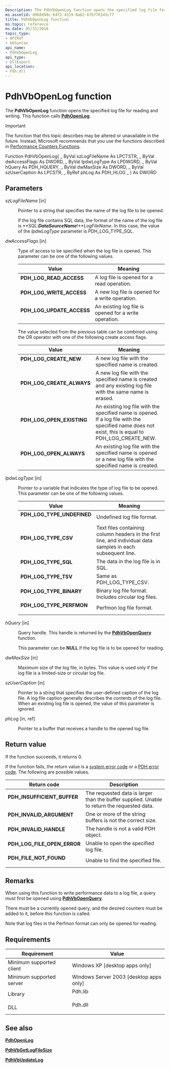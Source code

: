```yaml
---
Description: The PdhVbOpenLog function opens the specified log file for reading and writing. This function calls PdhOpenLog.
ms.assetid: d9b8d98c-64f2-4319-8ab2-67b776143cf7
title: PdhVbOpenLog function
ms.topic: reference
ms.date: 05/31/2018
topic_type: 
- APIRef
- kbSyntax
api_name: 
- PdhVbOpenLog
api_type: 
- DllExport
api_location: 
- Pdh.dll
---
```


# PdhVbOpenLog function

The **PdhVbOpenLog** function opens the specified log file for reading and writing. This function calls [**PdhOpenLog**](/windows/desktop/api/Pdh/nf-pdh-pdhopenloga).

> [!IMPORTANT]
> The function that this topic describes may be altered or unavailable in the future. Instead, Microsoft recommends that you use the functions described in [Performance Counters Functions](performance-counters-functions.md).

Function PdhVbOpenLog( \_ ByVal szLogFileName As LPCTSTR, \_ ByVal dwAccessFlags As DWORD, \_ ByVal lpdwLogType As LPDWORD, \_ ByVal hQuery As PDH\_HQUERY, \_ ByVal dwMaxSize As DWORD, \_ ByVal szUserCaption As LPCSTR, \_ ByRef phLog As PDH\_HLOG \_ ) As DWORD

## Parameters

<dl> <dt>

*szLogFileName* \[in\]
</dt> <dd>

Pointer to a string that specifies the name of the log file to be opened.

If the log file contains SQL data, the format of the name of the log file is **SQL:***DataSourceName***!***LogFileName*. In this case, the value of the *lpdwLogType* parameter is PDH\_LOG\_TYPE\_SQL.

</dd> <dt>

*dwAccessFlags* \[in\]
</dt> <dd>

Type of access to be specified when the log file is opened. This parameter can be one of the following values.



| Value                                                                                                                                                                                   | Meaning                                                          |
|-----------------------------------------------------------------------------------------------------------------------------------------------------------------------------------------|------------------------------------------------------------------|
| <span id="PDH_LOG_READ_ACCESS"></span><span id="pdh_log_read_access"></span><dl> <dt>**PDH\_LOG\_READ\_ACCESS**</dt> </dl>       | A log file is opened for a read operation.<br/>            |
| <span id="PDH_LOG_WRITE_ACCESS"></span><span id="pdh_log_write_access"></span><dl> <dt>**PDH\_LOG\_WRITE\_ACCESS**</dt> </dl>    | A new log file is opened for a write operation.<br/>       |
| <span id="PDH_LOG_UPDATE_ACCESS"></span><span id="pdh_log_update_access"></span><dl> <dt>**PDH\_LOG\_UPDATE\_ACCESS**</dt> </dl> | An existing log file is opened for a write operation.<br/> |



 

The value selected from the previous table can be combined using the OR operator with one of the following create access flags.



| Value                                                                                                                                                                                   | Meaning                                                                                                                                                          |
|-----------------------------------------------------------------------------------------------------------------------------------------------------------------------------------------|------------------------------------------------------------------------------------------------------------------------------------------------------------------|
| <span id="PDH_LOG_CREATE_NEW"></span><span id="pdh_log_create_new"></span><dl> <dt>**PDH\_LOG\_CREATE\_NEW**</dt> </dl>          | A new log file with the specified name is created.<br/>                                                                                                    |
| <span id="PDH_LOG_CREATE_ALWAYS"></span><span id="pdh_log_create_always"></span><dl> <dt>**PDH\_LOG\_CREATE\_ALWAYS**</dt> </dl> | A new log file with the specified name is created and any existing log file with the same name is erased.<br/>                                             |
| <span id="PDH_LOG_OPEN_EXISTING"></span><span id="pdh_log_open_existing"></span><dl> <dt>**PDH\_LOG\_OPEN\_EXISTING**</dt> </dl> | An existing log file with the specified name is opened. If a log file with the specified name does not exist, this is equal to PDH\_LOG\_CREATE\_NEW.<br/> |
| <span id="PDH_LOG_OPEN_ALWAYS"></span><span id="pdh_log_open_always"></span><dl> <dt>**PDH\_LOG\_OPEN\_ALWAYS**</dt> </dl>       | An existing log file with the specified name is opened or a new log file with the specified name is created.<br/>                                          |



 

</dd> <dt>

*lpdwLogType* \[in\]
</dt> <dd>

Pointer to a variable that indicates the type of log file to be opened. This parameter can be one of the following values.



| Value                                                                                                                                                                                      | Meaning                                                                                                                 |
|--------------------------------------------------------------------------------------------------------------------------------------------------------------------------------------------|-------------------------------------------------------------------------------------------------------------------------|
| <span id="PDH_LOG_TYPE_UNDEFINED"></span><span id="pdh_log_type_undefined"></span><dl> <dt>**PDH\_LOG\_TYPE\_UNDEFINED**</dt> </dl> | Undefined log file format.<br/>                                                                                   |
| <span id="PDH_LOG_TYPE_CSV"></span><span id="pdh_log_type_csv"></span><dl> <dt>**PDH\_LOG\_TYPE\_CSV**</dt> </dl>                   | Text files containing column headers in the first line, and individual data samples in each subsequent line.<br/> |
| <span id="PDH_LOG_TYPE_SQL"></span><span id="pdh_log_type_sql"></span><dl> <dt>**PDH\_LOG\_TYPE\_SQL**</dt> </dl>                   | The data in the log file is in SQL.<br/>                                                                          |
| <span id="PDH_LOG_TYPE_TSV"></span><span id="pdh_log_type_tsv"></span><dl> <dt>**PDH\_LOG\_TYPE\_TSV**</dt> </dl>                   | Same as PDH\_LOG\_TYPE\_CSV.<br/>                                                                                 |
| <span id="PDH_LOG_TYPE_BINARY"></span><span id="pdh_log_type_binary"></span><dl> <dt>**PDH\_LOG\_TYPE\_BINARY**</dt> </dl>          | Binary log file format. Includes circular log files.<br/>                                                         |
| <span id="PDH_LOG_TYPE_PERFMON"></span><span id="pdh_log_type_perfmon"></span><dl> <dt>**PDH\_LOG\_TYPE\_PERFMON**</dt> </dl>       | Perfmon log file format.<br/>                                                                                     |



 

</dd> <dt>

*hQuery* \[in\]
</dt> <dd>

Query handle. This handle is returned by the [**PdhVbOpenQuery**](pdhvbopenquery.md) function.

This parameter can be **NULL** if the log file is to be opened for reading.

</dd> <dt>

*dwMaxSize* \[in\]
</dt> <dd>

Maximum size of the log file, in bytes. This value is used only if the log file is a limited-size or circular log file.

</dd> <dt>

*szUserCaption* \[in\]
</dt> <dd>

Pointer to a string that specifies the user-defined caption of the log file. A log file caption generally describes the contents of the log file. When an existing log file is opened, the value of this parameter is ignored.

</dd> <dt>

*phLog* \[in, ref\]
</dt> <dd>

Pointer to a buffer that receives a handle to the opened log file.

</dd> </dl>

## Return value

If the function succeeds, it returns 0.

If the function fails, the return value is a [system error code](/windows/desktop/Debug/system-error-codes) or a [PDH error code](pdh-error-codes.md). The following are possible values.



| Return code                                                                                                | Description                                                                                            |
|------------------------------------------------------------------------------------------------------------|--------------------------------------------------------------------------------------------------------|
| <dl> <dt>**PDH\_INSUFFICIENT\_BUFFER**</dt> </dl>   | The requested data is larger than the buffer supplied. Unable to return the requested data.<br/> |
| <dl> <dt>**PDH\_INVALID\_ARGUMENT**</dt> </dl>      | One or more of the string buffers is not the correct size.<br/>                                  |
| <dl> <dt>**PDH\_INVALID\_HANDLE**</dt> </dl>        | The handle is not a valid PDH object.<br/>                                                       |
| <dl> <dt>**PDH\_LOG\_FILE\_OPEN\_ERROR**</dt> </dl> | Unable to open the specified log file.<br/>                                                      |
| <dl> <dt>**PDH\_FILE\_NOT\_FOUND**</dt> </dl>       | Unable to find the specified file.<br/>                                                          |



 

## Remarks

When using this function to write performance data to a log file, a query must first be opened using [**PdhVbOpenQuery**](pdhvbopenquery.md).

There must be a currently opened query, and the desired counters must be added to it, before this function is called.

Note that log files in the Perfmon format can only be opened for reading.

## Requirements



| Requirement | Value |
|-------------------------------------|------------------------------------------------------------------------------------|
| Minimum supported client<br/> | Windows XP \[desktop apps only\]<br/>                                        |
| Minimum supported server<br/> | Windows Server 2003 \[desktop apps only\]<br/>                               |
| Library<br/>                  | <dl> <dt>Pdh.lib</dt> </dl> |
| DLL<br/>                      | <dl> <dt>Pdh.dll</dt> </dl> |



## See also

<dl> <dt>

[**PdhOpenLog**](/windows/desktop/api/Pdh/nf-pdh-pdhopenloga)
</dt> <dt>

[**PdhVbGetLogFileSize**](pdhvbgetlogfilesize.md)
</dt> <dt>

[**PdhVbUpdateLog**](pdhvbupdatelog.md)
</dt> </dl>

 

